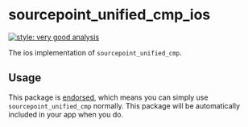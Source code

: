 # sourcepoint_unified_cmp_ios

[![style: very good analysis][very_good_analysis_badge]][very_good_analysis_link]

The ios implementation of `sourcepoint_unified_cmp`.

## Usage

This package is [endorsed][endorsed_link], which means you can simply use `sourcepoint_unified_cmp`
normally. This package will be automatically included in your app when you do.

[endorsed_link]: https://flutter.dev/docs/development/packages-and-plugins/developing-packages#endorsed-federated-plugin
[very_good_analysis_badge]: https://img.shields.io/badge/style-very_good_analysis-B22C89.svg
[very_good_analysis_link]: https://pub.dev/packages/very_good_analysis